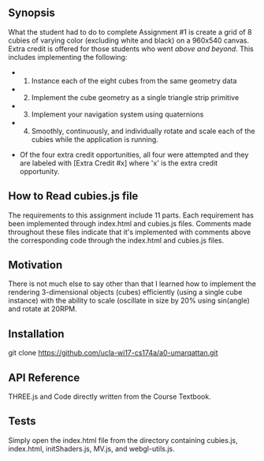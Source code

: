 ## Synopsis

What the student had to do to complete Assignment #1 is create a grid of 8 cubies of varying color (excluding white and black) on a 960x540 canvas. Extra credit is offered for those students who went *above and beyond*. This includes implementing the following:

* 1. Instance each of the eight cubes from the same geometry data
* 2. Implement the cube geometry as a single triangle strip primitive
* 3. Implement your navigation system using quaternions
* 4. Smoothly, continuously, and individually rotate and scale each of the cubies while the application is running.

* Of the four extra credit opportunities, all four were attempted and they are labeled with [Extra Credit #x] where 'x' is the extra credit opportunity.

## How to Read cubies.js file

The requirements to this assignment include 11 parts. Each requirement has been implemented through index.html and cubies.js files. Comments made throughout these files indicate that it's implemented with comments above the corresponding code through the index.html and cubies.js files.



## Motivation

There is not much else to say other than that I learned how to implement the rendering 3-dimensional objects (cubes) efficiently (using a single cube instance) with the ability to scale (oscillate in size by 20% using sin(angle) and rotate at 20RPM. 

## Installation

git clone https://github.com/ucla-wi17-cs174a/a0-umarqattan.git

## API Reference

THREE.js and Code directly written from the Course Textbook.

## Tests

Simply open the index.html file from the directory containing cubies.js, index.html, initShaders.js, MV.js, and webgl-utils.js.

